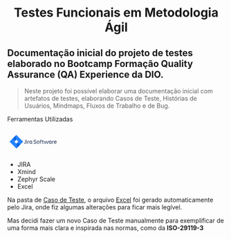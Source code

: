 <h1 align="center"> Testes Funcionais em Metodologia Ágil</h1>
<h2>Documentação inicial do projeto de testes elaborado no <strong> Bootcamp Formação Quality Assurance (QA) Experience </strong> da DIO.</h2>

>Neste projeto foi possível elaborar uma documentação inicial com artefatos de testes, elaborando  Casos de Teste, Histórias de Usuários, Mindmaps, Fluxos de Trabalho e de Bug. 

Ferramentas Utilizadas

<svg xmlns="http://www.w3.org/2000/svg" xmlns:xlink="http://www.w3.org/1999/xlink" width="120" height="60"><defs><linearGradient id="A" gradientUnits="userSpaceOnUse"><stop offset=".18" stop-color="#0052cc"/><stop offset="1" stop-color="#2684ff"/></linearGradient><linearGradient id="B" x1="42.023" y1="35.232" x2="44.133" y2="33.122" xlink:href="#A"/><linearGradient xlink:href="#A" id="C" x1="41.464" y1="29.159" x2="39.35" y2="31.273"/><path id="D" d="M48.774 27.98h1.132v1.185c.4-.795 1.072-1.36 2.386-1.28v1.132c-1.482-.153-2.386.297-2.386 1.724v3.98h-1.132z"/></defs><g transform="translate(-1.544)"><g fill="#253858"><path d="M43.035 25.867h1.213v6.156c0 1.63-.714 2.756-2.386 2.756a4.31 4.31 0 0 1-1.455-.23v-1.18a3.4 3.4 0 0 0 1.253.23c1.024 0 1.378-.613 1.378-1.496zm3.422-.473a.79.79 0 0 1 .6.22.76.76 0 0 1 .22.59.81.81 0 0 1-.809.809.81.81 0 0 1-.809-.809.79.79 0 0 1 .22-.6.76.76 0 0 1 .59-.22zm-.593 2.588h1.16v6.738h-1.16z"/><use xlink:href="#D"/><path d="M57.72 33.505c-.432.9-1.24 1.348-2.277 1.348-1.792 0-2.695-1.522-2.695-3.504 0-1.9.943-3.504 2.83-3.504.983 0 1.738.444 2.144 1.32V27.98h1.16v6.738h-1.16zm-1.968.27c1.038 0 1.968-.66 1.968-2.156v-.545c0-1.496-.848-2.156-1.838-2.156-1.308 0-1.98.862-1.98 2.426.006 1.623.652 2.432 1.853 2.432zm9.988 1.078c-1.712 0-2.507-.337-3.194-.688v-1.24c.822.432 2.1.74 3.26.74 1.334 0 1.838-.525 1.838-1.308s-.485-1.2-2.17-1.603c-2-.485-2.883-1.173-2.883-2.628 0-1.378 1.05-2.398 3.113-2.398 1.28 0 2.102.306 2.7.646V27.6a5.44 5.44 0 0 0-2.756-.674c-1.16 0-1.847.404-1.847 1.213 0 .727.567 1.092 2.128 1.482 1.873.472 2.925 1.072 2.925 2.668-.01 1.536-.925 2.574-3.122 2.574zm4.137-3.518c0-2.02 1.185-3.5 3.207-3.5s3.18 1.47 3.18 3.5-1.173 3.522-3.18 3.522-3.207-1.5-3.207-3.522zm1.132 0c0 1.28.634 2.44 2.075 2.44s2.05-1.16 2.05-2.44-.62-2.406-2.05-2.406-2.07 1.126-2.07 2.406zm8.205-3.355h1.738v1.072h-1.738v5.666h-1.132v-5.666h-1.096V27.98h1.092v-.735c0-1.253.7-2.102 2.144-2.102.264-.001.527.035.78.107v1.072a3.83 3.83 0 0 0-.727-.067c-.714 0-1.072.418-1.072 1.024zm5.66 5.606a3.6 3.6 0 0 0 .727-.095v1.118a2.78 2.78 0 0 1-.781.107c-1.442 0-2.144-.848-2.144-2.102v-3.556H81.58v-1.072h1.092V26.55h1.132v1.43h1.792v1.072h-1.792V32.6c.006.593.357.997 1.07.997zm1.052-5.606h1.28l1.94 5.713 1.966-5.713h1.106l1.968 5.713 1.942-5.713h1.28l-2.48 6.738h-1.482l-1.16-3.26-.613-2.075-.613 2.075-1.175 3.26h-1.482zm16.774 5.525c-.432.9-1.24 1.348-2.277 1.348-1.792 0-2.695-1.522-2.695-3.504 0-1.9.943-3.504 2.83-3.504.983 0 1.738.444 2.144 1.32V27.98h1.16v6.738h-1.16zm-1.968.27c1.038 0 1.968-.66 1.968-2.156v-.545c0-1.496-.848-2.156-1.838-2.156-1.302.012-1.98.868-1.98 2.432 0 1.617.65 2.426 1.85 2.426z"/><use xlink:href="#D" x="56.838"/><path d="M113.212 34.853c-2.52 0-3.625-1.455-3.625-3.522 0-2.035 1.132-3.5 3.18-3.5 2.075 0 2.9 1.442 2.9 3.5v.525h-4.917c.162 1.145.903 1.887 2.493 1.887a5.97 5.97 0 0 0 2.049-.364v1.072c-.553.3-1.403.403-2.1.403zm-2.465-3.98h3.756c-.067-1.253-.634-1.968-1.792-1.968-1.224-.006-1.844.792-1.965 1.96z"/></g><g transform="matrix(3.058886 0 0 3.058886 -105.10111 -68.508931)"><path d="M46.568 31.918l-4.834-4.834-4.834 4.834a.406.406 0 0 0 0 .573l4.834 4.834 4.834-4.834a.406.406 0 0 0 0-.573zm-4.834 1.8l-1.514-1.514 1.514-1.514 1.514 1.514z" fill="#2684ff"/><path d="M41.734 30.7a2.549 2.549 0 0 1-.011-3.594L38.4 30.408l1.803 1.803z" fill="url(#C)"/><path d="M43.252 32.2l-1.518 1.518a2.549 2.549 0 0 1 0 3.606l3.32-3.32z" fill="url(#B)"/></g></g></svg>

- JIRA  
- Xmind 
- Zephyr Scale
- Excel 

Na pasta de [Caso de Teste](https://github.com/felipe-gds/Projeto_QA/tree/main/Casos_de_Teste), o arquivo [Excel](https://github.com/felipe-gds/Projeto_QA/blob/main/Casos_de_Teste/Casos%20de%20teste.xlsx) foi gerado automaticamente pelo Jira, onde fiz algumas alterações para ficar mais legível. 

Mas decidi fazer um novo Caso de Teste manualmente para exemplificar de uma forma mais clara e inspirada nas normas, como da **ISO-29119-3**